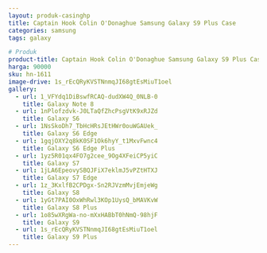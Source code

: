 ```yaml
---
layout: produk-casinghp
title: Captain Hook Colin O'Donaghue Samsung Galaxy S9 Plus Case
categories: samsung
tags: galaxy

# Produk
product-title: Captain Hook Colin O'Donaghue Samsung Galaxy S9 Plus Case
harga: 90000
sku: hn-1611
image-drive: 1s_rEcQRyKVSTNnmqJI68gtEsMiuT1oel
gallery:
  - url: 1_VFYdq1DiBswfRCAQ-dudXW4Q_0NLB-0
    title: Galaxy Note 8
  - url: 1nPlofzdvk-J0LTaQfZhcPsgVtK9xRJZd
    title: Galaxy S6
  - url: 1NsSkoDh7_TbHcHRsJEtHWr0ouWGAUek_
    title: Galaxy S6 Edge
  - url: 1gqjOXY2q8kK0SF1Ok6hyY_t1MxvFwnc4
    title: Galaxy S6 Edge Plus
  - url: 1yz5R01qx4FO7g2cee_9Og4XFeiCP5yiC
    title: Galaxy S7
  - url: 1jLA6EpeovySBQJFiX7eklmJ5vPZtHTXJ
    title: Galaxy S7 Edge
  - url: 1z_3KxlfB2CPDgx-Sn2RJVzmMvjEmjeWg
    title: Galaxy S8
  - url: 1yGt7PAI0OxWhRwl3KOp1UysQ_bMAVKvW
    title: Galaxy S8 Plus
  - url: 1o85wXRgWa-no-mXxHABbT0hNmQ-98hjF
    title: Galaxy S9
  - url: 1s_rEcQRyKVSTNnmqJI68gtEsMiuT1oel
    title: Galaxy S9 Plus
---
```

